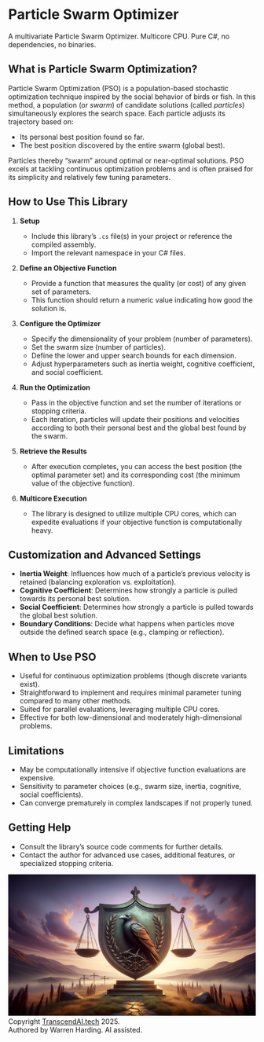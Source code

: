 # Particle Swarm Optimizer

A multivariate Particle Swarm Optimizer. Multicore CPU. Pure C#, no dependencies, no binaries.

## What is Particle Swarm Optimization?

Particle Swarm Optimization (PSO) is a population-based stochastic optimization technique inspired by the social behavior of birds or fish. In this method, a population (or *swarm*) of candidate solutions (called *particles*) simultaneously explores the search space. Each particle adjusts its trajectory based on:
- Its personal best position found so far.
- The best position discovered by the entire swarm (global best).

Particles thereby “swarm” around optimal or near-optimal solutions. PSO excels at tackling continuous optimization problems and is often praised for its simplicity and relatively few tuning parameters.

## How to Use This Library

1. **Setup**  
   - Include this library’s `.cs` file(s) in your project or reference the compiled assembly.  
   - Import the relevant namespace in your C# files.

2. **Define an Objective Function**  
   - Provide a function that measures the quality (or cost) of any given set of parameters.  
   - This function should return a numeric value indicating how good the solution is.

3. **Configure the Optimizer**  
   - Specify the dimensionality of your problem (number of parameters).  
   - Set the swarm size (number of particles).  
   - Define the lower and upper search bounds for each dimension.  
   - Adjust hyperparameters such as inertia weight, cognitive coefficient, and social coefficient.

4. **Run the Optimization**  
   - Pass in the objective function and set the number of iterations or stopping criteria.  
   - Each iteration, particles will update their positions and velocities according to both their personal best and the global best found by the swarm.

5. **Retrieve the Results**  
   - After execution completes, you can access the best position (the optimal parameter set) and its corresponding cost (the minimum value of the objective function).

6. **Multicore Execution**  
   - The library is designed to utilize multiple CPU cores, which can expedite evaluations if your objective function is computationally heavy.

## Customization and Advanced Settings

- **Inertia Weight**: Influences how much of a particle’s previous velocity is retained (balancing exploration vs. exploitation).  
- **Cognitive Coefficient**: Determines how strongly a particle is pulled towards its personal best solution.  
- **Social Coefficient**: Determines how strongly a particle is pulled towards the global best solution.  
- **Boundary Conditions**: Decide what happens when particles move outside the defined search space (e.g., clamping or reflection).

## When to Use PSO

- Useful for continuous optimization problems (though discrete variants exist).  
- Straightforward to implement and requires minimal parameter tuning compared to many other methods.  
- Suited for parallel evaluations, leveraging multiple CPU cores.  
- Effective for both low-dimensional and moderately high-dimensional problems.

## Limitations

- May be computationally intensive if objective function evaluations are expensive.  
- Sensitivity to parameter choices (e.g., swarm size, inertia, cognitive, social coefficients).  
- Can converge prematurely in complex landscapes if not properly tuned.

## Getting Help

- Consult the library’s source code comments for further details.  
- Contact the author for advanced use cases, additional features, or specialized stopping criteria.

![AI Image](aiimage.jpg)
</br>
Copyright [TranscendAI.tech](https://TranscendAI.tech) 2025.
<br>
Authored by Warren Harding. AI assisted.</br>
